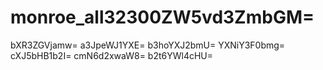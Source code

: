# monroe_all32300ZW5vd3ZmbGM=
bXR3ZGVjamw=
a3JpeWJ1YXE=
b3hoYXJ2bmU=
YXNiY3F0bmg=
cXJ5bHB1b2I=
cmN6d2xwaW8=
b2t6YWl4cHU=
